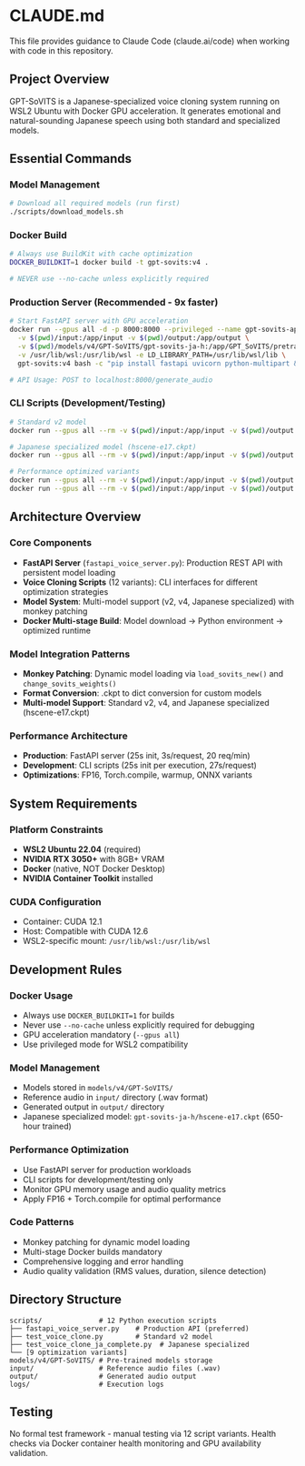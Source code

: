 # CLAUDE.md

This file provides guidance to Claude Code (claude.ai/code) when working with code in this repository.

## Project Overview

GPT-SoVITS is a Japanese-specialized voice cloning system running on WSL2 Ubuntu with Docker GPU acceleration. It generates emotional and natural-sounding Japanese speech using both standard and specialized models.

## Essential Commands

### Model Management
```bash
# Download all required models (run first)
./scripts/download_models.sh
```

### Docker Build
```bash
# Always use BuildKit with cache optimization
DOCKER_BUILDKIT=1 docker build -t gpt-sovits:v4 .

# NEVER use --no-cache unless explicitly required
```

### Production Server (Recommended - 9x faster)
```bash
# Start FastAPI server with GPU acceleration
docker run --gpus all -d -p 8000:8000 --privileged --name gpt-sovits-api \
  -v $(pwd)/input:/app/input -v $(pwd)/output:/app/output \
  -v $(pwd)/models/v4/GPT-SoVITS/gpt-sovits-ja-h:/app/GPT_SoVITS/pretrained_models/gpt-sovits-ja-h \
  -v /usr/lib/wsl:/usr/lib/wsl -e LD_LIBRARY_PATH=/usr/lib/wsl/lib \
  gpt-sovits:v4 bash -c "pip install fastapi uvicorn python-multipart && python /app/scripts/fastapi_voice_server.py"

# API Usage: POST to localhost:8000/generate_audio
```

### CLI Scripts (Development/Testing)
```bash
# Standard v2 model
docker run --gpus all --rm -v $(pwd)/input:/app/input -v $(pwd)/output:/app/output gpt-sovits:v4 python /app/scripts/test_voice_clone.py

# Japanese specialized model (hscene-e17.ckpt)
docker run --gpus all --rm -v $(pwd)/input:/app/input -v $(pwd)/output:/app/output gpt-sovits:v4 python /app/scripts/test_voice_clone_ja_complete.py

# Performance optimized variants
docker run --gpus all --rm -v $(pwd)/input:/app/input -v $(pwd)/output:/app/output gpt-sovits:v4 python /app/scripts/test_voice_clone_torch_compile.py
docker run --gpus all --rm -v $(pwd)/input:/app/input -v $(pwd)/output:/app/output gpt-sovits:v4 python /app/scripts/test_voice_clone_warmup.py
```

## Architecture Overview

### Core Components
- **FastAPI Server** (`fastapi_voice_server.py`): Production REST API with persistent model loading
- **Voice Cloning Scripts** (12 variants): CLI interfaces for different optimization strategies
- **Model System**: Multi-model support (v2, v4, Japanese specialized) with monkey patching
- **Docker Multi-stage Build**: Model download → Python environment → optimized runtime

### Model Integration Patterns
- **Monkey Patching**: Dynamic model loading via `load_sovits_new()` and `change_sovits_weights()`
- **Format Conversion**: .ckpt to dict conversion for custom models
- **Multi-model Support**: Standard v2, v4, and Japanese specialized (hscene-e17.ckpt)

### Performance Architecture
- **Production**: FastAPI server (25s init, 3s/request, 20 req/min)
- **Development**: CLI scripts (25s init per execution, 27s/request)
- **Optimizations**: FP16, Torch.compile, warmup, ONNX variants

## System Requirements

### Platform Constraints
- **WSL2 Ubuntu 22.04** (required)
- **NVIDIA RTX 3050+** with 8GB+ VRAM
- **Docker** (native, NOT Docker Desktop)
- **NVIDIA Container Toolkit** installed

### CUDA Configuration
- Container: CUDA 12.1
- Host: Compatible with CUDA 12.6
- WSL2-specific mount: `/usr/lib/wsl:/usr/lib/wsl`

## Development Rules

### Docker Usage
- Always use `DOCKER_BUILDKIT=1` for builds
- Never use `--no-cache` unless explicitly required for debugging
- GPU acceleration mandatory (`--gpus all`)
- Use privileged mode for WSL2 compatibility

### Model Management
- Models stored in `models/v4/GPT-SoVITS/`
- Reference audio in `input/` directory (.wav format)
- Generated output in `output/` directory
- Japanese specialized model: `gpt-sovits-ja-h/hscene-e17.ckpt` (650-hour trained)

### Performance Optimization
- Use FastAPI server for production workloads
- CLI scripts for development/testing only
- Monitor GPU memory usage and audio quality metrics
- Apply FP16 + Torch.compile for optimal performance

### Code Patterns
- Monkey patching for dynamic model loading
- Multi-stage Docker builds mandatory
- Comprehensive logging and error handling
- Audio quality validation (RMS values, duration, silence detection)

## Directory Structure

```
scripts/              # 12 Python execution scripts
├── fastapi_voice_server.py    # Production API (preferred)
├── test_voice_clone.py        # Standard v2 model
├── test_voice_clone_ja_complete.py  # Japanese specialized
└── [9 optimization variants]
models/v4/GPT-SoVITS/ # Pre-trained models storage
input/                # Reference audio files (.wav)
output/               # Generated audio output
logs/                 # Execution logs
```

## Testing

No formal test framework - manual testing via 12 script variants.
Health checks via Docker container health monitoring and GPU availability validation.
